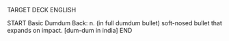 TARGET DECK
ENGLISH

START
Basic
Dumdum
Back: n. (in full dumdum bullet) soft-nosed bullet that expands on impact. [dum-dum in india]
END
